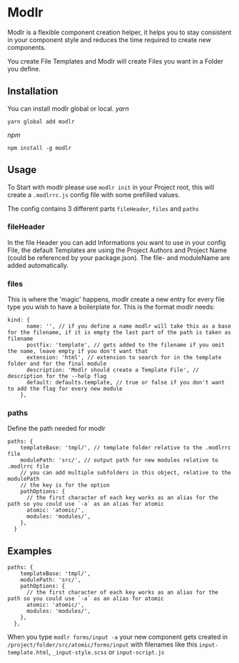 # Modlr

Modlr is a flexible component creation helper, it helps you to stay consistent in your component style and reduces the time required to create new components.

You create File Templates and Modlr will create Files you want in a Folder you define.

## Installation
You can install modlr global or local.
*yarn*
```
yarn global add modlr
```

*npm*
```
npm install -g modlr
```

## Usage
To Start with modlr please use `modlr init` in your Project root, this will create a `.modlrrc.js` config file with some prefilled values. 

The config contains 3 different parts `fileHeader`, `files` and `paths`

### fileHeader
In the file Header you can add Informations you want to use in your config File, the default Templates are using the Project Authors and Project Name (could be referenced by your package.json).
The file- and moduleName are added automatically.

### files
This is where the 'magic' happens, modlr create a new entry for every file type you wish to have a boilerplate for.
This is the format modlr needs:
```
kind: {
      name: '', // if you define a name modlr will take this as a base for the filename, if it is empty the last part of the path is taken as filename
      postfix: 'template', // gets added to the filename if you omit the name, leave empty if you don't want that
      extension: 'html', // extension to search for in the template folder and for the final module
      description: 'Modlr should create a Template File', // description for the --help flag
      default: defaults.template, // true or false if you don't want to add the flag for every new module
    },
```

### paths
Define the path needed for modlr
```
paths: {
    templateBase: 'tmpl/', // template folder relative to the .modlrrc file
    modulePath: 'src/', // output path for new modules relative to .modlrrc file
    // you can add multiple subfolders in this object, relative to the modulePath
    // the key is for the option
    pathOptions: { 
      // the first character of each key works as an alias for the path so you could use `-a` as an alias for atomic
      atomic: 'atomic/',
      modules: 'modules/',
    },
  }
  ```


## Examples

```
paths: {
    templateBase: 'tmpl/',
    modulePath: 'src/',
    pathOptions: {
      // the first character of each key works as an alias for the path so you could use `-a` as an alias for atomic
      atomic: 'atomic/',
      modules: 'modules/',
    },
  },
  ```

When you type `modlr forms/input -a` your new component gets created in `/project/folder/src/atomic/forms/input` with filenames like this `input-template.html`, `_input-style.scss` or `input-script.js`
